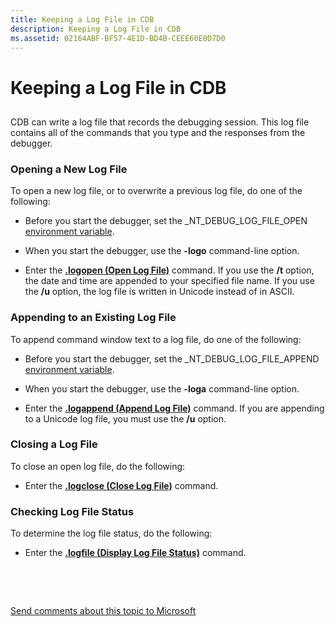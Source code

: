 ```yaml
---
title: Keeping a Log File in CDB
description: Keeping a Log File in CDB
ms.assetid: 02164ABF-BF57-4E1D-BD4B-CEEE60E0D7D0
---
```


# Keeping a Log File in CDB


## <span id="ddk_keeping_a_log_file_dbg"></span><span id="DDK_KEEPING_A_LOG_FILE_DBG"></span>


CDB can write a log file that records the debugging session. This log file contains all of the commands that you type and the responses from the debugger.

### <span id="opening_a_new_log_file"></span><span id="OPENING_A_NEW_LOG_FILE"></span>Opening a New Log File

To open a new log file, or to overwrite a previous log file, do one of the following:

-   Before you start the debugger, set the \_NT\_DEBUG\_LOG\_FILE\_OPEN [environment variable](environment-variables.md).

-   When you start the debugger, use the **-logo** command-line option.

-   Enter the [**.logopen (Open Log File)**](-logopen--open-log-file-.md) command. If you use the **/t** option, the date and time are appended to your specified file name. If you use the **/u** option, the log file is written in Unicode instead of in ASCII.

### <span id="appending_to_an_existing_log_file"></span><span id="APPENDING_TO_AN_EXISTING_LOG_FILE"></span>Appending to an Existing Log File

To append command window text to a log file, do one of the following:

-   Before you start the debugger, set the \_NT\_DEBUG\_LOG\_FILE\_APPEND [environment variable](environment-variables.md).

-   When you start the debugger, use the **-loga** command-line option.

-   Enter the [**.logappend (Append Log File)**](-logappend--append-log-file-.md) command. If you are appending to a Unicode log file, you must use the **/u** option.

### <span id="closing_a_log_file"></span><span id="CLOSING_A_LOG_FILE"></span>Closing a Log File

To close an open log file, do the following:

-   Enter the [**.logclose (Close Log File)**](-logclose--close-log-file-.md) command.

### <span id="checking_log_file_status"></span><span id="CHECKING_LOG_FILE_STATUS"></span>Checking Log File Status

To determine the log file status, do the following:

-   Enter the [**.logfile (Display Log File Status)**](-logfile--display-log-file-status-.md) command.

 

 

[Send comments about this topic to Microsoft](mailto:wsddocfb@microsoft.com?subject=Documentation%20feedback%20[debugger\debugger]:%20Keeping%20a%20Log%20File%20in%20CDB%20%20RELEASE:%20%285/15/2017%29&body=%0A%0APRIVACY%20STATEMENT%0A%0AWe%20use%20your%20feedback%20to%20improve%20the%20documentation.%20We%20don't%20use%20your%20email%20address%20for%20any%20other%20purpose,%20and%20we'll%20remove%20your%20email%20address%20from%20our%20system%20after%20the%20issue%20that%20you're%20reporting%20is%20fixed.%20While%20we're%20working%20to%20fix%20this%20issue,%20we%20might%20send%20you%20an%20email%20message%20to%20ask%20for%20more%20info.%20Later,%20we%20might%20also%20send%20you%20an%20email%20message%20to%20let%20you%20know%20that%20we've%20addressed%20your%20feedback.%0A%0AFor%20more%20info%20about%20Microsoft's%20privacy%20policy,%20see%20http://privacy.microsoft.com/default.aspx. "Send comments about this topic to Microsoft")




